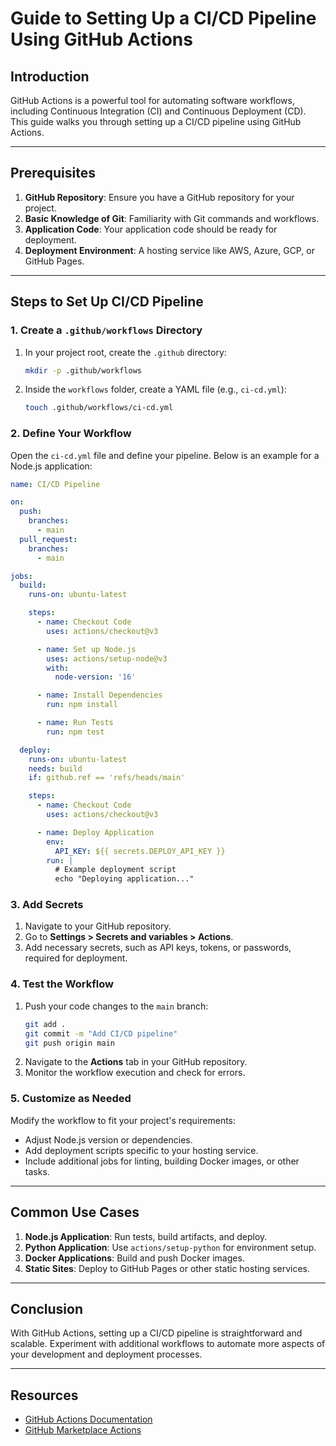 
# Guide to Setting Up a CI/CD Pipeline Using GitHub Actions

## Introduction

GitHub Actions is a powerful tool for automating software workflows, including Continuous Integration (CI) and Continuous Deployment (CD). This guide walks you through setting up a CI/CD pipeline using GitHub Actions.

---

## Prerequisites

1. **GitHub Repository**: Ensure you have a GitHub repository for your project.
2. **Basic Knowledge of Git**: Familiarity with Git commands and workflows.
3. **Application Code**: Your application code should be ready for deployment.
4. **Deployment Environment**: A hosting service like AWS, Azure, GCP, or GitHub Pages.

---

## Steps to Set Up CI/CD Pipeline

### 1. **Create a `.github/workflows` Directory**

1. In your project root, create the `.github` directory:
   ```bash
   mkdir -p .github/workflows
   ```
2. Inside the `workflows` folder, create a YAML file (e.g., `ci-cd.yml`):
   ```bash
   touch .github/workflows/ci-cd.yml
   ```

### 2. **Define Your Workflow**

Open the `ci-cd.yml` file and define your pipeline. Below is an example for a Node.js application:

```yaml
name: CI/CD Pipeline

on:
  push:
    branches:
      - main
  pull_request:
    branches:
      - main

jobs:
  build:
    runs-on: ubuntu-latest

    steps:
      - name: Checkout Code
        uses: actions/checkout@v3

      - name: Set up Node.js
        uses: actions/setup-node@v3
        with:
          node-version: '16'

      - name: Install Dependencies
        run: npm install

      - name: Run Tests
        run: npm test

  deploy:
    runs-on: ubuntu-latest
    needs: build
    if: github.ref == 'refs/heads/main'

    steps:
      - name: Checkout Code
        uses: actions/checkout@v3

      - name: Deploy Application
        env:
          API_KEY: ${{ secrets.DEPLOY_API_KEY }}
        run: |
          # Example deployment script
          echo "Deploying application..."
```

### 3. **Add Secrets**

1. Navigate to your GitHub repository.
2. Go to **Settings > Secrets and variables > Actions**.
3. Add necessary secrets, such as API keys, tokens, or passwords, required for deployment.

### 4. **Test the Workflow**

1. Push your code changes to the `main` branch:
   ```bash
   git add .
   git commit -m "Add CI/CD pipeline"
   git push origin main
   ```
2. Navigate to the **Actions** tab in your GitHub repository.
3. Monitor the workflow execution and check for errors.

### 5. **Customize as Needed**

Modify the workflow to fit your project's requirements:
- Adjust Node.js version or dependencies.
- Add deployment scripts specific to your hosting service.
- Include additional jobs for linting, building Docker images, or other tasks.

---

## Common Use Cases

1. **Node.js Application**: Run tests, build artifacts, and deploy.
2. **Python Application**: Use `actions/setup-python` for environment setup.
3. **Docker Applications**: Build and push Docker images.
4. **Static Sites**: Deploy to GitHub Pages or other static hosting services.

---

## Conclusion

With GitHub Actions, setting up a CI/CD pipeline is straightforward and scalable. Experiment with additional workflows to automate more aspects of your development and deployment processes.

---

## Resources

- [GitHub Actions Documentation](https://docs.github.com/actions)
- [GitHub Marketplace Actions](https://github.com/marketplace?type=actions)
